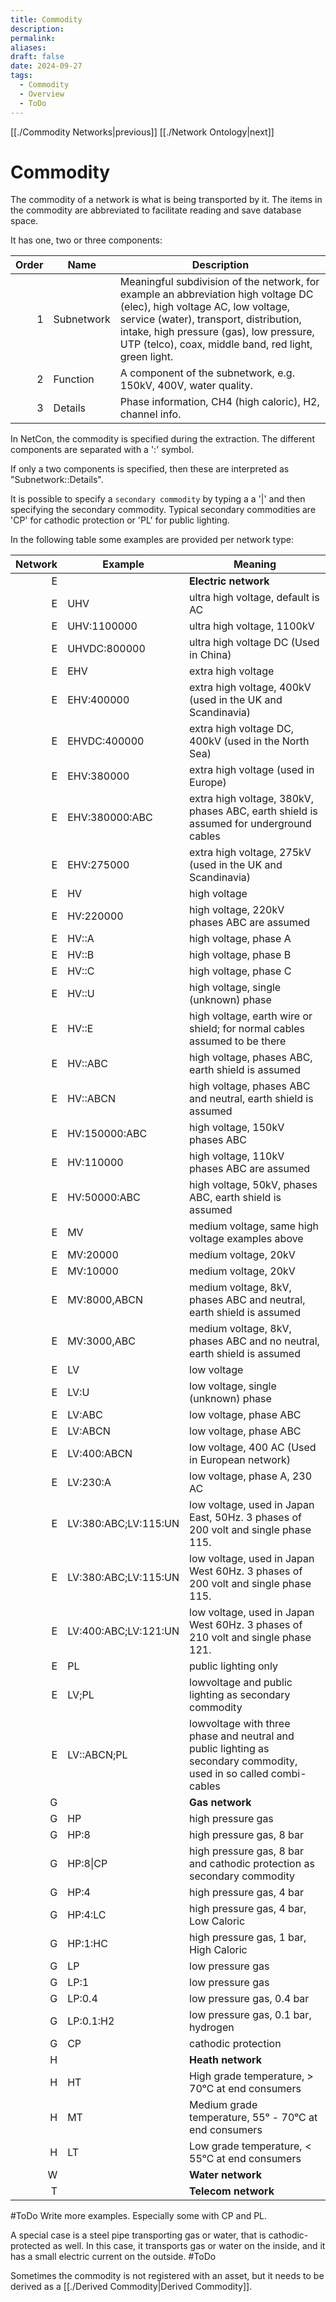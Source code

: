 ```yaml
---
title: Commodity
description: 
permalink: 
aliases: 
draft: false
date: 2024-09-27
tags:
  - Commodity
  - Overview
  - ToDo
---
```

[[./Commodity Networks|previous]] [[./Network Ontology|next]] 
# Commodity

The commodity of a network is what is being transported by it.
The items in the commodity are abbreviated to facilitate reading and save database space.

It has one, two or three components:

| Order | Name       | Description |
| ----: | ---------- | ----------- |
|     1 | Subnetwork | Meaningful subdivision of the network, for example an abbreviation high voltage DC (elec), high voltage AC, low voltage, service (water), transport, distribution, intake, high pressure (gas), low pressure, UTP (telco), coax, middle band, red light, green light. |
|     2 | Function   | A component of the subnetwork, e.g. 150kV, 400V, water quality. |
|     3 | Details    | Phase information, CH4 (high caloric), H2, channel info. |

In NetCon, the commodity is specified during the extraction.
The different components are separated with a ':' symbol.

If only a two components is specified, then these are interpreted as "Subnetwork::Details".

It is possible to specify a `secondary commodity` by typing a a '|' and then specifying the secondary commodity.
Typical secondary commodities are 'CP' for cathodic protection or 'PL' for public lighting. 

In the following table some examples are provided per network type:

| Network | Example              | Meaning                                                                                                            |
| ------: | -------------------- | ------------------------------------------------------------------------------------------------------------------ |
|       E |                      | **Electric network**                                                                                               |
|       E | UHV                  | ultra high voltage, default is AC                                                                                  |
|       E | UHV:1100000          | ultra high voltage, 1100kV                                                                                         |
|       E | UHVDC:800000         | ultra high voltage DC (Used in China)                                                                              |
|       E | EHV                  | extra high voltage                                                                                                 |
|       E | EHV:400000           | extra high voltage, 400kV (used in the UK and Scandinavia)                                                         |
|       E | EHVDC:400000         | extra high voltage DC, 400kV (used in the North Sea)                                                               |
|       E | EHV:380000           | extra high voltage (used in Europe)                                                                                |
|       E | EHV:380000:ABC       | extra high voltage, 380kV, phases ABC, earth shield is assumed for underground cables                              |
|       E | EHV:275000           | extra high voltage, 275kV (used in the UK and Scandinavia)                                                         |
|       E | HV                   | high voltage                                                                                                       |
|       E | HV:220000            | high voltage, 220kV phases ABC are assumed                                                                         |
|       E | HV::A                | high voltage, phase A                                                                                              |
|       E | HV::B                | high voltage, phase B                                                                                              |
|       E | HV::C                | high voltage, phase C                                                                                              |
|       E | HV::U                | high voltage, single (unknown) phase                                                                               |
|       E | HV::E                | high voltage, earth wire or shield; for normal cables assumed to be there                                          |
|       E | HV::ABC              | high voltage, phases ABC, earth shield is assumed                                                                  |
|       E | HV::ABCN             | high voltage, phases ABC and neutral, earth shield is assumed                                                      |
|       E | HV:150000:ABC        | high voltage, 150kV phases ABC                                                                                     |
|       E | HV:110000            | high voltage, 110kV phases ABC are assumed                                                                         |
|       E | HV:50000:ABC         | high voltage, 50kV, phases ABC, earth shield is assumed                                                            |
|       E | MV                   | medium voltage, same high voltage examples above                                                                   |
|       E | MV:20000             | medium voltage, 20kV                                                                                               |
|       E | MV:10000             | medium voltage, 20kV                                                                                               |
|       E | MV:8000,ABCN         | medium voltage, 8kV, phases ABC and neutral, earth shield is assumed                                               |
|       E | MV:3000,ABC          | medium voltage, 8kV, phases ABC and no neutral, earth shield is assumed                                            |
|       E | LV                   | low voltage                                                                                                        |
|       E | LV:U                 | low voltage, single (unknown) phase                                                                                |
|       E | LV:ABC               | low voltage, phase ABC                                                                                             |
|       E | LV:ABCN              | low voltage, phase ABC                                                                                             |
|       E | LV:400:ABCN          | low voltage, 400 AC (Used in European network)                                                                     |
|       E | LV:230:A             | low voltage, phase A, 230 AC                                                                                       |
|       E | LV:380:ABC;LV:115:UN | low voltage, used in Japan East, 50Hz. 3 phases of 200 volt and single phase 115.                                  |
|       E | LV:380:ABC;LV:115:UN | low voltage, used in Japan West 60Hz. 3 phases of 200 volt and single phase 115.                                   |
|       E | LV:400:ABC;LV:121:UN | low voltage, used in Japan West 60Hz. 3 phases of 210 volt and single phase 121.                                   |
|       E | PL                   | public lighting only                                                                                               |
|       E | LV;PL                | lowvoltage and public lighting as secondary commodity                                                              |
|       E | LV::ABCN;PL          | lowvoltage with three phase and neutral and public lighting as secondary commodity, used in so called combi-cables |
|       G |                      | **Gas network**                                                                                                    |
|       G | HP                   | high pressure gas                                                                                                  |
|       G | HP:8                 | high pressure gas, 8 bar                                                                                           |
|       G | HP:8\|CP             | high pressure gas, 8 bar and cathodic protection as secondary commodity                                            |
|       G | HP:4                 | high pressure gas, 4 bar                                                                                           |
|       G | HP:4:LC              | high pressure gas, 4 bar, Low Caloric                                                                              |
|       G | HP:1:HC              | high pressure gas, 1 bar, High Caloric                                                                             |
|       G | LP                   | low pressure gas                                                                                                   |
|       G | LP:1                 | low pressure gas                                                                                                   |
|       G | LP:0.4               | low pressure gas, 0.4 bar                                                                                          |
|       G | LP:0.1:H2            | low pressure gas, 0.1 bar, hydrogen                                                                                |
|       G | CP                   | cathodic protection                                                                                                |
|       H |                      | **Heath network**                                                                                                  |
|       H | HT                   | High grade temperature, > 70ᵒC at end consumers                                                                    |
|       H | MT                   | Medium grade temperature, 55ᵒ - 70ᵒC at end consumers                                                              |
|       H | LT                   | Low grade temperature, < 55ᵒC at end consumers                                                                     |
|       W |                      | **Water network**                                                                                                  |
|       T |                      | **Telecom network**                                                                                                |

#ToDo Write more examples.
Especially some with CP and PL.

A special case is a steel pipe transporting gas or water, that is cathodic-protected as well.
In this case, it transports gas or water on the inside, and it has a small electric current on the outside.
#ToDo

Sometimes the commodity is not registered with an asset, but it needs to be derived as a [[./Derived Commodity|Derived Commodity]].

